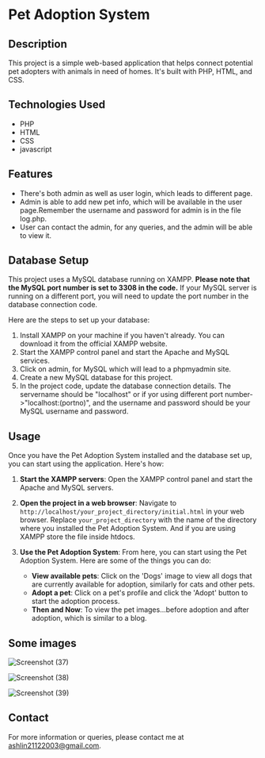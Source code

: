 # Pet Adoption System

## Description
This project is a simple web-based application that helps connect potential pet adopters with animals in need of homes. It's built with PHP, HTML, and CSS.

## Technologies Used
- PHP
- HTML
- CSS
- javascript

## Features
- There's both admin as well as user login, which leads to different page.
- Admin is able to add new pet info, which will be available in the user page.Remember the username and password for admin is in the file log.php.
- User can contact the admin, for any queries, and the admin will be able to view it.

## Database Setup
This project uses a MySQL database running on XAMPP. **Please note that the MySQL port number is set to 3308 in the code.** If your MySQL server is running on a different port, you will need to update the port number in the database connection code.

Here are the steps to set up your database:

1. Install XAMPP on your machine if you haven't already. You can download it from the official XAMPP website.
2. Start the XAMPP control panel and start the Apache and MySQL services.
3. Click on admin, for MySQL which will lead to a phpmyadmin site.
4. Create a new MySQL database for this project.
5. In the project code, update the database connection details. The servername should be "localhost" or if yor using different port number->"localhost:(portno)", and the username and password should be your MySQL username and password.

## Usage
Once you have the Pet Adoption System installed and the database set up, you can start using the application. Here's how:

1. **Start the XAMPP servers**: Open the XAMPP control panel and start the Apache and MySQL servers.

2. **Open the project in a web browser**: Navigate to `http://localhost/your_project_directory/initial.html` in your web browser. Replace `your_project_directory` with the name of the directory where you installed the Pet Adoption System. And if you are using XAMPP store the file inside htdocs.

3. **Use the Pet Adoption System**: From here, you can start using the Pet Adoption System. Here are some of the things you can do:
    - **View available pets**: Click on the 'Dogs' image to view all dogs that are currently available for adoption, similarly for cats and other pets.
    - **Adopt a pet**: Click on a pet's profile and click the 'Adopt' button to start the adoption process.
    - **Then and Now**: To view the pet images...before adoption and after adoption, which is similar to a blog.

## Some images
![Screenshot (37)](https://github.com/Ash0613/Pet-Adoption-System/assets/159044952/d6f49cd4-68ba-471c-8f01-1fac5411e0dd)

![Screenshot (38)](https://github.com/Ash0613/Pet-Adoption-System/assets/159044952/569b7017-7993-47d8-9ea7-43ea266445ba)

![Screenshot (39)](https://github.com/Ash0613/Pet-Adoption-System/assets/159044952/b6b460bb-a2eb-4997-8a36-beb876a6d4a1)

## Contact
For more information or queries, please contact me at ashlin21122003@gmail.com.
